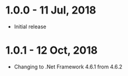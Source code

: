 # 1.0.0 - 11 Jul, 2018
- Initial release
# 1.0.1 - 12 Oct, 2018
- Changing to .Net Framework 4.6.1 from 4.6.2